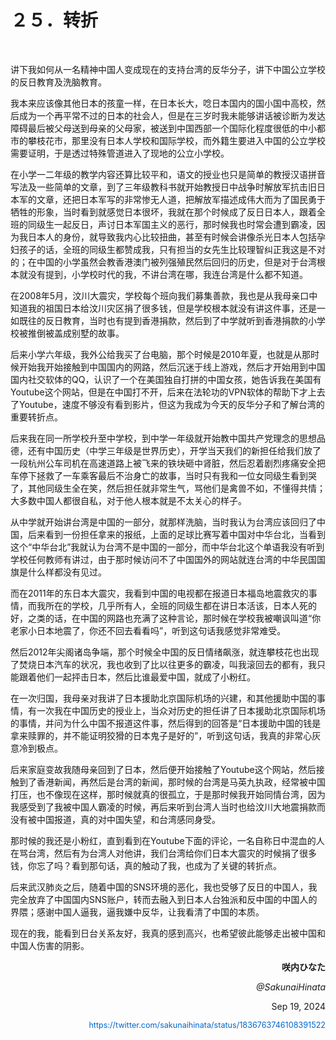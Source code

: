   <h1>２５．转折</h1>

  <p>&#160;</p>

  <p>讲下我如何从一名精神中国人变成现在的支持台湾的反华分子，讲下中国公立学校的反日教育及洗脑教育。</p>

  <p>我本来应该像其他日本的孩童一样，在日本长大，唸日本国内的国小国中高校，然后成为一个再平常不过的日本的社会人，但是在三岁时我未能够讲话被诊断为发达障碍最后被父母送到母亲的父母家，被送到中国西部一个国际化程度很低的中小都市的攀枝花市，那里没有日本人学校和国际学校，而外籍生要进入中国的公立学校需要证明，于是透过特殊管道进入了现地的公立小学校。</p>

  <p>在小学一二年级的教学内容还算比较平和，语文的授业也只是简单的教授汉语拼音写法及一些简单的文章，到了三年级教科书就开始教授日中战争时解放军抗击旧日本军的文章，还把日本军写的非常惨无人道，把解放军描述成伟大而为了国民勇于牺牲的形象，当时看到就感觉日本很坏，我就在那个时候成了反日日本人，跟着全班的同级生一起反日，声讨日本军国主义的恶行，那时候我也时常会遭到霸凌，因为我日本人的身份，就导致我内心比较扭曲，甚至有时候会讲像杀光日本人包括孕妇孩子的话，全班的同级生都赞成我，只有担当的女先生比较理智纠正我这是不对的；在中国的小学虽然会教香港澳门被列强殖民然后回归的历史，但是对于台湾根本就没有提到，小学校时代的我，不讲台湾在哪，我连台湾是什么都不知道。</p>

  <p>在2008年5月，汶川大震灾，学校每个班向我们募集善款，我也是从我母亲口中知道我的祖国日本给汶川灾区捐了很多钱，但是学校根本就没有讲这件事，还是一如既往的反日教育，当时也有提到香港捐款，然后到了中学就听到香港捐款的小学校被推倒被盖成别墅的故事。</p>

  <p>后来小学六年级，我外公给我买了台电脑，那个时候是2010年夏，也就是从那时候开始我开始接触到中国国内的网路，然后沉迷于线上游戏，然后才开始用到中国国内社交软体的QQ，认识了一个在美国独自打拼的中国女孩，她告诉我在美国有Youtube这个网站，但是在中国打不开，后来在法轮功的VPN软体的帮助下才上去了Youtube，速度不够没有看到影片，但这为我成为今天的反华分子和了解台湾的重要转折点。</p>

  <p>后来我在同一所学校升至中学校，到中学一年级就开始教中国共产党理念的思想品德，还有中国历史（中学三年级是世界历史），开学当天我们的新担任给我们放了一段杭州公车司机在高速道路上被飞来的铁块砸中肾脏，然后忍着剧烈疼痛安全把车停下拯救了一车乘客最后不治身亡的故事，当时只有我和一位女同级生看到哭了，其他同级生全在笑，然后担任就非常生气，骂他们是禽兽不如，不懂得共情；大多数中国人都很自私，对于他人根本就是不太关心的样子。</p>

  <p>从中学就开始讲台湾是中国的一部分，就那样洗脑，当时我认为台湾应该回归了中国，后来看到一份担任拿来的报纸，上面的足球比赛写着中国对中华台北，当看到这个“中华台北”我就认为台湾不是中国的一部分，而中华台北这个单语我没有听到学校任何教师有讲过，由于那时候访问不了中国国外的网站就连台湾的中华民国国旗是什么样都没有见过。</p>

  <p>而在2011年的东日本大震灾，我看到中国的电视都在报道日本福岛地震救灾的事情，而我所在的学校，几乎所有人，全班的同级生都在讲日本活该，日本人死的好，之类的话，在中国的网路也充满了这种言论，那时候在学校我被嘲讽叫道“你老家小日本地震了，你还不回去看看吗”，听到这句话我感觉非常难受。</p>

  <p>然后2012年尖阁诸岛争端，那个时候全中国的反日情绪飙涨，就连攀枝花也出现了焚烧日本汽车的状况，我也收到了比以往更多的霸凌，叫我滚回去的都有，我只能跟着他们一起抨击日本，然后比谁最爱中国，就成了小粉红。</p>

  <p>在一次归国，我母亲对我讲了日本援助北京国际机场的兴建，和其他援助中国的事情，有一次我在中国历史的授业上，当众对历史的担任讲了日本援助北京国际机场的事情，并问为什么中国不报道这件事，然后得到的回答是“日本援助中国的钱是拿来赎罪的，并不能证明狡猾的日本鬼子是好的”，听到这句话，我真的非常心灰意冷到极点。</p>

  <p>后来家庭变故我随母亲回到了日本，然后便开始接触了Youtube这个网站，然后接触到了香港新闻，再然后是台湾的新闻，那时候的台湾是马英九执政，经常被中国打压，也不像现在这样，那时候就真的很孤立，于是那时候我开始同情台湾，因为我感受到了我被中国人霸凌的时候，再后来听到台湾人当时也给汶川大地震捐款而没有被中国报道，真的对中国失望，和台湾感同身受。</p>

  <p>那时候的我还是小粉红，直到看到在Youtube下面的评论，一名自称日中混血的人在骂台湾，然后有为台湾人对他讲，我们台湾给你们日本大震灾的时候捐了很多钱，你忘了吗？看到那句话，真的触动了我，也成为了关键的转折点。</p>

  <p>后来武汉肺炎之后，随着中国的SNS环境的恶化，我也受够了反日的中国人，我完全放弃了中国国内SNS账户，转而去融入到日本人台独派和反中国的中国人的界隈；感谢中国人逼我，逼我嫌中反华，让我看清了中国的本质。</p>

  <p>现在的我，能看到日台关系友好，我真的感到高兴，也希望彼此能够走出被中国和中国人伤害的阴影。</p>

  <p style="text-align: right; font-weight: bold;">咲内ひなた</p>

  <p style="text-align: right; font-style: italic;">@SakunaiHinata</p>

  <p style="text-align: right;">Sep 19, 2024</p>

  <p style="text-align: right;"><a href="https://twitter.com/sakunaihinata/status/1836763746108391522" style="text-decoration: none; color: #0066cc; font-size: 0.9em;">https://twitter.com/sakunaihinata/status/1836763746108391522</a></p>
